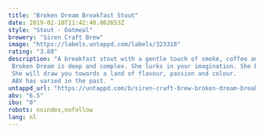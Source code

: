 ```yaml
---
title: "Broken Dream Breakfast Stout"
date: 2019-02-10T11:42:40.862653Z
style: "Stout - Oatmeal"
brewery: "Siren Craft Brew"
image: "https://labels.untappd.com/labels/323318"
rating: "3.88"
description: "A breakfast stout with a gentle touch of smoke, coffee and chocolate. Broken Dream is deep and complex. She lurks in your imagination. She binds smoke and coffee aromas with chocolate, milk and oats to create something thick, velvety and slick. She will draw you towards a land of flavour, passion and colour. ABV has varied in the past. "
untappd_url: "https://untappd.com/b/siren-craft-brew-broken-dream-breakfast-stout/323318"
abv: "6.5"
ibu: "0"
robots: noindex,nofollow
lang: nl
---
```

